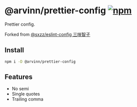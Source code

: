 # @arvinn/prettier-config [![npm](https://img.shields.io/npm/v/@arvinn/prettier-config.svg)](https://npmjs.com/package/@arvinn/prettier-config)

Prettier config.

Forked from [@sxzz/eslint-config 三咲智子](https://github.com/sxzz/prettier-config)

## Install

```bash
npm i -D @arvinn/prettier-config
```

## Features

- No semi
- Single quotes
- Trailing comma
